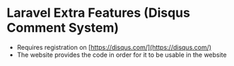 # Laravel Extra Features (Disqus Comment System)
- Requires registration on [https://disqus.com/](https://disqus.com/)
- The website provides the code in order for it to be usable in the website